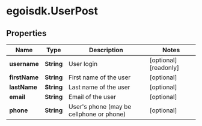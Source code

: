 # egoisdk.UserPost

## Properties

Name | Type | Description | Notes
------------ | ------------- | ------------- | -------------
**username** | **String** | User login | [optional] [readonly] 
**firstName** | **String** | First name of the user | [optional] 
**lastName** | **String** | Last name of the user | [optional] 
**email** | **String** | Email of the user | [optional] 
**phone** | **String** | User&#39;s phone (may be cellphone or phone) | [optional] 


